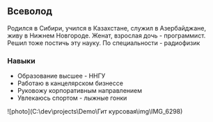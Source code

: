 ## Всеволод

Родился в Сибири, учился в Казахстане, служил в Азербайджане,  
живу в Нижнем Новгороде. Женат, взрослая дочь - программист.  
Решил тоже постичь эту науку. По специальности - радиофизик  
  
### Навыки

* Образование высшее - ННГУ
* Работаю в канцелярском бизнессе
* Руковожу корпоративным направлением
* Увлекаюсь спортом - лыжные гонки 

![photo](C:\dev\projects\Demo\Гит курсовая\img\IMG_6298)

